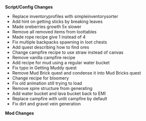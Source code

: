 **Script/Config Changes**
- Replace inventoryprofiles with simpleinventorysorter
- Add hint on getting sticks by breaking leaves
- Made oreberries growth 5x slower
- Remove all removed items from loottables
- Made rope recipe give 1 instead of 4 
- Fix multiple backpacks spawning in loot chests
- Add quest describing how to find ores
- Change campfire recipe to use straw instead of canvas
- Remove vanilla campfire recipe
- Add recipe for mud using a regular water bucket
- Fix typo in Getting Muddy quest
- Remove Mud Brick quest and condense it into Mud Bricks quest
- Change recipe for bloomery
- Fix old animation still trying to load
- Remove spire structure from generating
- Add water bucket and lava bucket back to EMI
- Replace campfire with unlit campfire by default
- Fix dirt and gravel vein generation

**Mod Changes**
